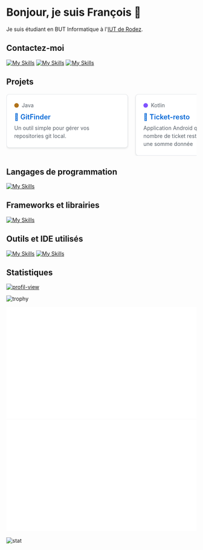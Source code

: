 # Bonjour, je suis François 👋

Je suis étudiant en BUT Informatique à l'[IUT de Rodez](https://iut-rodez.fr).

## Contactez-moi

[![My Skills](https://skillicons.dev/icons?i=linkedin)](https://www.linkedin.com/in/fran%C3%A7ois-de-saint-palais-00985327a/)
[![My Skills](https://skillicons.dev/icons?i=discord)](https://discord.gg/francis389)
[![My Skills](https://skillicons.dev/icons?i=gmail)](mailto:francois.desaintpalais@iut-rodez.fr)

## Projets

<!-- Cartes de projets -->
<div style="display: flex; gap: 20px; margin: 20px 0; overflow-x: auto;">

  <a href="https://github.com/Francois389/GitFinder" style="text-decoration: none;">
    <div style="width: 280px; padding: 20px; border: 1px solid #e1e4e8; border-radius: 8px; background: #fff; box-shadow: 0 2px 4px rgba(0,0,0,0.1); cursor: pointer">

<div style="display: flex; align-items: center; margin-bottom: 12px;">
<div style=" width: 12px; height: 12px; border-radius: 50%; background: #b07219; margin-right: 8px;"></div>
<span style="font-size: 14px; color: #586069;">Java</span>
</div>

<h3 style="margin: 0 0 8px 0; color: #0366d6; font-size: 18px; font-weight: 600;">
📁 GitFinder
</h3>

<p style="margin: 0; color: #586069; font-size: 14px; line-height: 1.5;">
Un outil simple pour gérer vos repositories git local.
</p>
    </div>

  </a>

  <!-- Ticket-resto -->
  <a href="https://github.com/Francois389/Ticket-resto" style="text-decoration: none;">
    <div style="
      width: 280px;
      padding: 20px;
      border: 1px solid #e1e4e8;
      border-radius: 8px;
      background: #fff;
      box-shadow: 0 2px 4px rgba(0,0,0,0.1);
      transition: transform 0.2s, box-shadow 0.2s;
      cursor: pointer;
    " onmouseover="this.style.transform='translateY(-5px)'; this.style.boxShadow='0 4px 8px rgba(0,0,0,0.15)'" 
       onmouseout="this.style.transform='none'; this.style.boxShadow='0 2px 4px rgba(0,0,0,0.1)'">

<div style="display: flex; align-items: center; margin-bottom: 12px;">
<div style="
  width: 12px;
  height: 12px;
  border-radius: 50%;
  background: #7F52FF;
  margin-right: 8px;
"></div>
<span style="font-size: 14px; color: #586069;">Kotlin</span>
</div>

<h3 style="margin: 0 0 8px 0; color: #0366d6; font-size: 18px; font-weight: 600;">
🎫 Ticket-resto
</h3>

<p style="margin: 0; color: #586069; font-size: 14px; line-height: 1.5;">
Application Android qui donne le bon nombre de ticket restaurant pour payer une somme donnée
</p>

</div>

  </a>

  <!-- Dico -->
  <a href="https://github.com/Francois389/Dico" style="text-decoration: none;">
    <div style="
      width: 280px;
      padding: 20px;
      border: 1px solid #e1e4e8;
      border-radius: 8px;
      background: #fff;
      box-shadow: 0 2px 4px rgba(0,0,0,0.1);
      transition: transform 0.2s, box-shadow 0.2s;
      cursor: pointer;
    " onmouseover="this.style.transform='translateY(-5px)'; this.style.boxShadow='0 4px 8px rgba(0,0,0,0.15)'" 
       onmouseout="this.style.transform='none'; this.style.boxShadow='0 2px 4px rgba(0,0,0,0.1)'">

<div style="display: flex; align-items: center; margin-bottom: 12px;">
<div style="
  width: 12px;
  height: 12px;
  border-radius: 50%;
  background: #00ADD8;
  margin-right: 8px;
"></div>
<span style="font-size: 14px; color: #586069;">Go</span>
</div>

<h3 style="margin: 0 0 8px 0; color: #0366d6; font-size: 18px; font-weight: 600;">
📚 Dico
</h3>

<p style="margin: 0; color: #586069; font-size: 14px; line-height: 1.5;">
API qui permet de récupérer des mots de la langue française
</p>


</div>

  </a>

</div>

## Langages de programmation

[![My Skills](https://skillicons.dev/icons?i=kotlin,java,go,py,html,css,sass,ts,js,php)](https://skillicons.dev)

## Frameworks et librairies

[![My Skills](https://skillicons.dev/icons?i=spring,jquery,svelte,vue,vuetify,angular,react,bootstrap)](https://skillicons.dev)

## Outils et IDE utilisés

[![My Skills](https://skillicons.dev/icons?i=git,docker,gradle,mysql,mongodb,sqlite,grafana,linux,windows,figma,postman)](https://skillicons.dev)
[![My Skills](https://skillicons.dev/icons?i=idea,phpstorm,pycharm,androidstudio,vscode,webstorm,eclipse)](https://skillicons.dev)

## Statistiques

[![profil-view](https://komarev.com/ghpvc/?username=francois389&label=Profile%20views&color=0e75b6&style=flat)](https://github.com/ryo-ma/github-profile-trophy)

![trophy](https://github-profile-trophy.vercel.app/?username=Francois389&theme=onedark&column=-1)

![top-lang](https://raw.githubusercontent.com/Francois389/github-stat/master/generated/languages.svg#gh-dark-mode-only)
![](https://raw.githubusercontent.com/Francois389/github-stat/master/generated/overview.svg#gh-dark-mode-only)

![stat](https://github-readme-stats.vercel.app/api?username=francois389&show_icons=true&locale=fr&theme=onedark)
